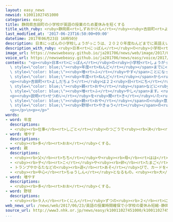 ```yaml
---
layout: easy_news
newsid: k10011027451000
categories: easy
title: 静岡県吉田町の小学校が英語の授業のため夏休みを短くする
title_with_ruby: <ruby>静岡県<rt>しずおかけん</rt></ruby><ruby>吉田町<rt>よしだちょう</rt></ruby>の<ruby>小学校<rt>しょうがっこう</rt></ruby>が<ruby>英語<rt>えいご</rt></ruby>の<ruby>授業<rt>じゅぎょう</rt></ruby>のため<ruby>夏休<rt>なつやす</rt></ruby>みを<ruby>短<rt>みじか</rt></ruby>くする
last_modified_at: '2017-06-23T16:50:00+09:00'
datetime: 2017年06月23日 16時50分
description: 日本にっぽんの小学校しょうがっこうは、２０２０年度ねんどまでに英語えいごの授業じゅぎょうを少すこしずつ増ふやすことになっています。
description_with_ruby: <ruby>日本<rt>にっぽん</rt></ruby>の<ruby>小学校<rt>しょうがっこう</rt></ruby>は、２０２０<ruby>年度<rt>ねんど</rt></ruby>までに<ruby>英語<rt>えいご</rt></ruby>の<ruby>授業<rt>じゅぎょう</rt></ruby>を<ruby>少<rt>すこ</rt></ruby>しずつ<ruby>増<rt>ふ</rt></ruby>やすことになっています。
image_url: https://newswebeasy.github.io/ja201706/news/web/image/2017/06/23/k10011027451000.jpg
voice_url: https://newswebeasy.github.io/ja201706/news/easy/voice/2017/06/23/k10011027451000.mp3
contents: "<p><ruby>日本<rt>にっぽん</rt></ruby>の<ruby>小学校<rt>しょうがっこう</rt></ruby>は、２０２０<span\
  \ style=\"color: blue;\"><ruby>年度<rt>ねんど</rt></ruby></span>までに<ruby>英語<rt>えいご</rt></ruby>の<ruby>授業<rt>じゅぎょう</rt></ruby>を<ruby>少<rt>すこ</rt></ruby>しずつ<span\
  \ style=\"color: blue;\"><ruby>増<rt>ふ</rt></ruby>やす</span>ことになっています。</p>\n<p><ruby>静岡県<rt>しずおかけん</rt></ruby><ruby>吉田町<rt>よしだちょう</rt></ruby>は、２０１８<span\
  \ style=\"color: blue;\"><ruby>年度<rt>ねんど</rt></ruby></span>から<ruby>夏休<rt>なつやす</rt></ruby>みなどの<ruby>長<rt>なが</rt></ruby>い<ruby>休<rt>やす</rt></ruby>みを<ruby>短<rt>みじか</rt></ruby>くして、<ruby>英語<rt>えいご</rt></ruby>の<ruby>授業<rt>じゅぎょう</rt></ruby>をすることにしました。</p>\n\
  <p><ruby>吉田町<rt>よしだちょう</rt></ruby>は２２<ruby>日<rt>にち</rt></ruby><ruby>夜<rt>よる</rt></ruby>、<ruby>小学校<rt>しょうがっこう</rt></ruby>に<ruby>子<rt>こ</rt></ruby>どもが<ruby>通<rt>かよ</rt></ruby>う<span\
  \ style=\"color: blue;\"><ruby>親<rt>おや</rt></ruby></span>などに<ruby>説明<rt>せつめい</rt></ruby>をしました。<ruby>説明<rt>せつめい</rt></ruby>によると、<ruby>英語<rt>えいご</rt></ruby>の<ruby>授業<rt>じゅぎょう</rt></ruby>をするため、<ruby>授業<rt>じゅぎょう</rt></ruby>の<ruby>日<rt>ひ</rt></ruby>を１<ruby>年<rt>ねん</rt></ruby>で<ruby>１０日<rt>とおか</rt></ruby>ぐらい<span\
  \ style=\"color: blue;\"><ruby>増<rt>ふ</rt></ruby>やし</span>ます。<ruby>夏休<rt>なつやす</rt></ruby>みは<ruby>短<rt>みじか</rt></ruby>くして、いちばん<ruby>短<rt>みじか</rt></ruby>い<ruby>場合<rt>ばあい</rt></ruby>で<ruby>１０日<rt>とおか</rt></ruby>ぐらいにします。</p>\n\
  <p><ruby>説明<rt>せつめい</rt></ruby>を<ruby>聞<rt>き</rt></ruby>いた<ruby>人<rt>ひと</rt></ruby>は「<span\
  \ style=\"color: blue;\"><ruby>親<rt>おや</rt></ruby></span>の<ruby>意見<rt>いけん</rt></ruby>ももっと<ruby>聞<rt>き</rt></ruby>いてほしいです」とか「<ruby>子<rt>こ</rt></ruby>どもは<ruby>夏休<rt>なつやす</rt></ruby>みに<span\
  \ style=\"color: blue;\"><ruby>野球<rt>やきゅう</rt></ruby></span>の<ruby>練習<rt>れんしゅう</rt></ruby>ができなくなるかもしれないと<ruby>心配<rt>しんぱい</rt></ruby>しています」などと<ruby>話<rt>はな</rt></ruby>していました。</p>\n\
  <p></p>\n<p></p>"
words:
- word: 年度
  descriptions:
  - <ruby><rb>仕事</rb><rt>しごと</rt></ruby>のつごうで<ruby><rb>決</rb><rt>き</rt></ruby>めた<ruby><rb>１年</rb><rt>いちねん</rt></ruby>の<ruby><rb>期間</rb><rt>きかん</rt></ruby>。ふつう<ruby><rb>４月</rb><rt>しがつ</rt></ruby><ruby><rb>１日</rb><rt>ついたち</rt></ruby>に<ruby><rb>始</rb><rt>はじ</rt></ruby>まり、<ruby><rb>翌年</rb><rt>よくねん</rt></ruby>の<ruby><rb>３月３１日</rb><rt>さんがつさんじゅういちにち</rt></ruby>に<ruby><rb>終</rb><rt>お</rt></ruby>わる。
- word: 増やす
  descriptions:
  - <ruby><rb>多</rb><rt>おお</rt></ruby>くする。
- word: 親
  descriptions:
  - <ruby><rb>父</rb><rt>ちち</rt></ruby>や<ruby><rb>母</rb><rt>はは</rt></ruby>。<ruby><rb>両親</rb><rt>りょうしん</rt></ruby>。
  - <ruby><rb>子</rb><rt>こ</rt></ruby>や<ruby><rb>卵</rb><rt>たまご</rt></ruby>をうんだもの。
  - トランプやかるたなどの<ruby><rb>遊</rb><rt>あそ</rt></ruby>びで、カードを<ruby><rb>配</rb><rt>くば</rt></ruby>る<ruby><rb>人</rb><rt>ひと</rt></ruby>。
  - <ruby><rb>中心</rb><rt>ちゅうしん</rt></ruby>となるもの。<ruby><rb>大</rb><rt>おお</rt></ruby>きいもの。
- word: 増やす
  descriptions:
  - <ruby><rb>多</rb><rt>おお</rt></ruby>くする。
- word: 野球
  descriptions:
  - <ruby><rb>９人</rb><rt>くにん</rt></ruby>ずつの<ruby><rb>２</rb><rt>に</rt></ruby>チームが、たがいにバットでボールを<ruby><rb>打</rb><rt>う</rt></ruby>ってせめ<ruby><rb>合</rb><rt>あ</rt></ruby>い、<ruby><rb>点</rb><rt>てん</rt></ruby>を<ruby><rb>争</rb><rt>あらそ</rt></ruby>う<ruby><rb>競技</rb><rt>きょうぎ</rt></ruby>。ベースボール。
web_news_url: /news/web/2017/06/23/英語の授業時間確保で小学校の夏休み短縮-静岡-吉田町/
source_url: http://www3.nhk.or.jp/news/easy/k10011027451000/k10011027451000.html
...
```

